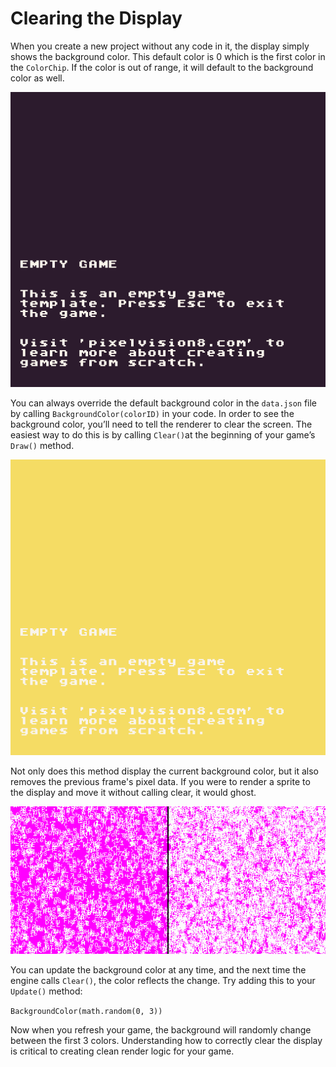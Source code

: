 # Clearing the Display

When you create a new project without any code in it, the display simply shows the background color. This default color is 0 which is the first color in the `ColorChip`. If the color is out of range, it will default to the background color as well.

<p style="text-align:center"><img src="images/ClearingTheDisplay_image_0.png" /></p>

You can always override the default background color in the `data.json` file by calling `BackgroundColor(colorID)` in your code. In order to see the background color, you’ll need to tell the renderer to clear the screen. The easiest way to do this is by calling `Clear()`at the beginning of your game’s `Draw()` method.

<p style="text-align:center"><img src="images/ClearingTheDisplay_image_1.png" /></p>

Not only does this method display the current background color, but it also removes the previous frame's pixel data. If you were to render a sprite to the display and move it without calling clear, it would ghost.

<p style="text-align:center"><img src="images/ClearingTheDisplay_image_2.png" /></p>

You can update the background color at any time, and the next time the engine calls `Clear()`,  the color reflects the change. Try adding this to your `Update()` method:

`BackgroundColor(math.random(0, 3))`

Now when you refresh your game, the background will randomly change between the first 3 colors. Understanding how to correctly clear the display is critical to creating clean render logic for your game.


